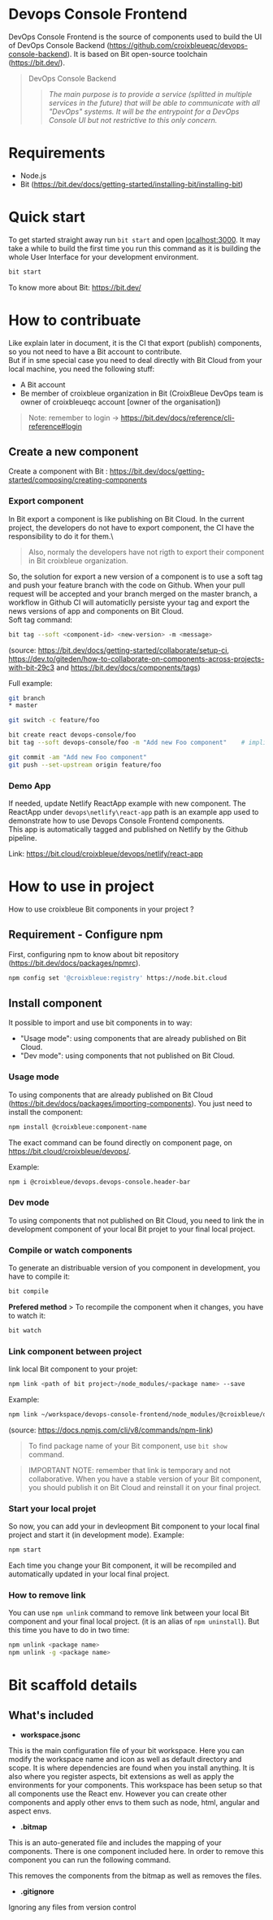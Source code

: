 # Devops Console Frontend

DevOps Console Frontend is the source of components used to build the UI of DevOps Console Backend (https://github.com/croixbleueqc/devops-console-backend). It is based on Bit open-source toolchain (https://bit.dev/).
> DevOps Console Backend
>> <cite>The main purpose is to provide a service (splitted in multiple services in the future) that will be able to communicate with all "DevOps" systems. It will be the entrypoint for a DevOps Console UI but not restrictive to this only concern.</cite>


# Requirements

 - Node.js
 - Bit (https://bit.dev/docs/getting-started/installing-bit/installing-bit)

# Quick start

To get started straight away run `bit start` and open [localhost:3000](http://localhost:3000). It may take a while to build the first time you run this command as it is building the whole User Interface for your development environment.

```bash
bit start
```

To know more about Bit: https://bit.dev/


# How to contribuate

Like explain later in document, it is the CI that export (publish) components, so you not need to have a Bit account to contribute.\
But if in sme special case you need to deal directly with Bit Cloud from your local machine, you need the following stuff:
 - A Bit account
 - Be member of croixbleue organization in Bit (CroixBleue DevOps team is owner of croixbleueqc account [owner of the organisation])

> Note: remember to login -> https://bit.dev/docs/reference/cli-reference#login


## Create a new component

Create a component with Bit : https://bit.dev/docs/getting-started/composing/creating-components


### Export component

In Bit export a component is like publishing on Bit Cloud. In the current project, the developers do not have to export component, the CI have the responsibility to do it for them.\
 > Also, normaly the developers have not rigth to export their component in Bit croixbleue organization.

So, the solution for export a new version of a component is to use a soft tag and push your feature branch with the code on Github. When your pull request will be accepted and your branch merged on the master branch, a workflow in Github CI will automaticlly persiste yyour tag and export the news versions of app and components on Bit Cloud.\
Soft tag command: 
```bash
bit tag --soft <component-id> <new-version> -m <message>
```

(source: https://bit.dev/docs/getting-started/collaborate/setup-ci, https://dev.to/giteden/how-to-collaborate-on-components-across-projects-with-bit-29c3 and https://bit.dev/docs/components/tags)

Full example: 
```bash
git branch
* master

git switch -c feature/foo

bit create react devops-console/foo
bit tag --soft devops-console/foo -m "Add new Foo component"    # implicity tag v0.0.1 because of new component

git commit -am "Add new Foo component"
git push --set-upstream origin feature/foo
```


### Demo App

If needed, update Netlify ReactApp example with new component. The ReactApp under `devops\netlify\react-app` path is an example app used to demonstrate how to use Devops Console Frontend components.\
This app is automatically tagged and published on Netlify by the Github pipeline.

Link: https://bit.cloud/croixbleue/devops/netlify/react-app


# How to use in project

How to use croixbleue Bit components in your project ?


## Requirement - Configure npm

First, configuring npm to know about bit repository (https://bit.dev/docs/packages/npmrc).
```bash
npm config set '@croixbleue:registry' https://node.bit.cloud
```


## Install component

It possible to import and use bit components in to way:
 - "Usage mode": using components that are already published on Bit Cloud.
 - "Dev mode": using components that not published on Bit Cloud.


### Usage mode

To using components that are already published on Bit Cloud (https://bit.dev/docs/packages/importing-components). You just need to install the component:
```bash
npm install @croixbleue:component-name
```
The exact command can be found directly on component page, on https://bit.cloud/croixbleue/devops/.

Example:
```bash
npm i @croixbleue/devops.devops-console.header-bar
```


### Dev mode

To using components that not published on Bit Cloud, you need to link the in development component of your local Bit projet to your final local project.


### Compile or watch components

To generate an distribuable version of you component in development, you have to compile it:
```bash
bit compile
```
**Prefered method** > To recompile the component when it changes, you have to watch it:
```bash
bit watch
```


### Link component between project

link local Bit component to your projet:
```bash
npm link <path of bit project>/node_modules/<package name> --save
```

Example:
```bash
npm link ~/workspace/devops-console-frontend/node_modules/@croixbleue/devops.devops-console.foo --save
```
(source: https://docs.npmjs.com/cli/v8/commands/npm-link)

 > To find package name of your Bit component, use `bit show` command.

 > IMPORTANT NOTE: remember that link is temporary and not collaborative. When you have a stable version of your Bit component, you should publish it on Bit Cloud and reinstall it on your final project.


### Start your local projet

So now, you can add your in devleopment Bit component to your local final project and start it (in development mode). Example:
```bash
npm start
```
Each time you change your Bit component, it will be recompiled and automatically updated in your local final project.


### How to remove link

You can use `npm unlink` command to remove link between your local Bit component and your final local project. (it is an alias of `npm uninstall`). But this time you have to do in two time:
```bash
npm unlink <package name>
npm unlink -g <package name>
```


# Bit scaffold details


## What's included


- **workspace.jsonc**

This is the main configuration file of your bit workspace. Here you can modify the workspace name and icon as well as default directory and scope. It is where dependencies are found when you install anything. It is also where you register aspects, bit extensions as well as apply the environments for your components. This workspace has been setup so that all components use the React env. However you can create other components and apply other envs to them such as node, html, angular and aspect envs.


- **.bitmap**

This is an auto-generated file and includes the mapping of your components. There is one component included here. In order to remove this component you can run the following command.


This removes the components from the bitmap as well as removes the files.


- **.gitignore**

Ignoring any files from version control
